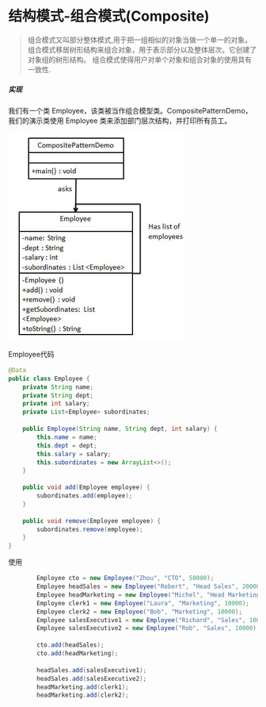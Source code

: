 # 结构模式-组合模式(Composite)
> 组合模式又叫部分整体模式,用于把一组相似的对象当做一个单一的对象。组合模式移居树形结构来组合对象，用于表示部分以及整体层次。它创建了对象组的树形结构。
> 组合模式使得用户对单个对象和组合对象的使用具有一致性.

##### 实现
我们有一个类 Employee，该类被当作组合模型类。CompositePatternDemo，我们的演示类使用 Employee 类来添加部门层次结构，并打印所有员工。

![](../../resources/composite.jpg)

Employee代码

```java
@Data
public class Employee {
    private String name;
    private String dept;
    private int salary;
    private List<Employee> subordinates;

    public Employee(String name, String dept, int salary) {
        this.name = name;
        this.dept = dept;
        this.salary = salary;
        this.subordinates = new ArrayList<>();
    }

    public void add(Employee employee) {
        subordinates.add(employee);
    }

    public void remove(Employee employee) {
        subordinates.remove(employee);
    }
}
```
使用
```java
        Employee cto = new Employee("Zhou", "CTO", 50000);
        Employee headSales = new Employee("Robert", "Head Sales", 20000);
        Employee headMarketing = new Employee("Michel", "Head Marketing", 20000);
        Employee clerk1 = new Employee("Laura", "Marketing", 10000);
        Employee clerk2 = new Employee("Bob", "Marketing", 10000);
        Employee salesExecutive1 = new Employee("Richard", "Sales", 10000);
        Employee salesExecutive2 = new Employee("Rob", "Sales", 10000);

        cto.add(headSales);
        cto.add(headMarketing);

        headSales.add(salesExecutive1);
        headSales.add(salesExecutive2);
        headMarketing.add(clerk1);
        headMarketing.add(clerk2);
```
